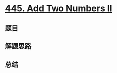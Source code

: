 # [445. Add Two Numbers II](https://leetcode.com/problems/add-two-numbers-ii/)

## 题目


## 解题思路


## 总结


